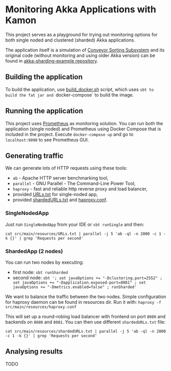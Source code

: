 # Monitoring Akka Applications with Kamon

This project serves as a playground for trying out monitoring options for both single noded and clustered (sharded) Akka applications.
 
The application itself is a simulation of [Conveyor Sorting Subsystem](http://i.imgur.com/mctb4HC.gifv) and its original code (without monitoring and using older Akka version) can be found in [akka-sharding-example repository](https://github.com/miciek/akka-sharding-example). 

## Building the application
To build the application, use [build_docker.sh](build_docker.sh) script, which uses `sbt to build the fat jar and `docker-compose` to build the image.

## Running the application
This project uses [Prometheus](https://prometheus.io/) as monitoring solution. You can run both the application (single noded) and Prometheus using Docker Compose that is included in the project. Execute `docker-compose up` and go to `localhost:9090` to see Prometheus GUI.

## Generating traffic
We can generate lots of HTTP requests using these tools:

- `ab` - Apache HTTP server benchmarking tool,
- `parallel` - GNU Parallel - The Command-Line Power Tool,
- `haproxy` - fast and reliable http reverse proxy and load balancer,
- provided [URLs.txt](src/main/resources/URLs.txt) for single-noded app,
- provided [shardedURLs.txt](src/main/resources/shardedURLs.txt) and [haproxy.conf](src/main/resources/haproxy.conf).

### SingleNodedApp
Just run `SingleNodedApp` from your IDE or `sbt runSingle` and then:

```
cat src/main/resources/URLs.txt | parallel -j 5 'ab -ql -n 2000 -c 1 -k {}' | grep 'Requests per second'
```

### ShardedApp (2 nodes)
You can run two nodes by executing:

- first node: `sbt runSharded`
- second node: `sbt '; set javaOptions += "-Dclustering.port=2552" ; set javaOptions += "-Dapplication.exposed-port=8081" ; set javaOptions += "-Dmetrics.enabled=false" ; runSharded'`

We want to balance the traffic between the two nodes. Simple configuration for haproxy daemon can be found in resources dir. Run it with:
`haproxy -f src/main/resources/haproxy.conf`

This will set up a round-robing load balancer with frontend on port `8000` and backends on `8080` and `8081`. You can then use different `shardedURLs.txt` file:

```
cat src/main/resources/shardedURLs.txt | parallel -j 5 'ab -ql -n 2000 -c 1 -k {}' | grep 'Requests per second'
```

## Analysing results
TODO
